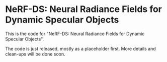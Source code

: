 # NeRF-DS: Neural Radiance Fields for Dynamic Specular Objects

This is the code for "NeRF-DS: Neural Radiance Fields for Dynamic Specular Objects".

The code is just released, mostly as a placeholder first. More details and clean-ups will be done soon.
